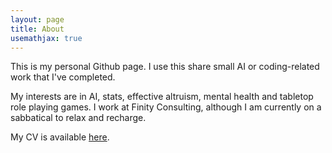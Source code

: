 ```yaml
---
layout: page
title: About
usemathjax: true
---
```


This is my personal Github page. I use this share small AI or coding-related work that I've completed. 

My interests are in AI, stats, effective altruism, mental health and tabletop role playing games. I work at Finity Consulting, although I am currently on a sabbatical to relax and recharge.

My CV is available [here](https://1drv.ms/b/s!AseybLnVMp4wgtgOL-Iq9buyffatog?e=uhOCDw).